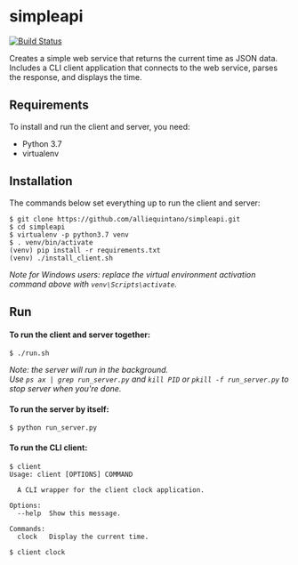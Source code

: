 # simpleapi
[![Build Status](https://travis-ci.com/alliequintano/simpleapi.svg?branch=master)](https://travis-ci.com/alliequintano/simpleapi)

Creates a simple web service that returns the current time as JSON data. Includes a CLI client application that connects to the web service, parses the response, and displays the time.

## Requirements

To install and run the client and server, you need:
* Python 3.7
* virtualenv

## Installation

The commands below set everything up to run the client and server:
```
$ git clone https://github.com/alliequintano/simpleapi.git
$ cd simpleapi
$ virtualenv -p python3.7 venv
$ . venv/bin/activate
(venv) pip install -r requirements.txt
(venv) ./install_client.sh
```
_Note for Windows users: replace the virtual environment activation command above with `venv\Scripts\activate`._

## Run

#### To run the client and server together:
```
$ ./run.sh
```
_Note: the server will run in the background.\
Use `ps ax | grep run_server.py` and `kill PID` or `pkill -f run_server.py` to stop server when you're done._

#### To run the server by itself:
```
$ python run_server.py
```

#### To run the CLI client:
```
$ client
Usage: client [OPTIONS] COMMAND

  A CLI wrapper for the client clock application.
    
Options:
  --help  Show this message.

Commands:
  clock   Display the current time.
 
$ client clock
    
```

